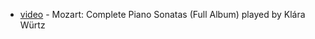  - [video](https://www.youtube.com/watch?v=0VtmmVQrNcY&t=8845s) - Mozart: Complete Piano Sonatas (Full Album) played by Klára Würtz  
